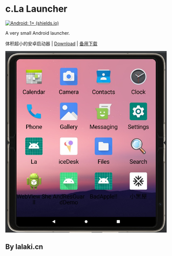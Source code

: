 # c.La Launcher
[![Android: 1+ (shields.io)](https://img.shields.io/badge/Android-1+-2f9b45?logo=android)](https://www.bilibili.com/video/BV1FW421d7Fi/)

A very small Android launcher.

体积超小的安卓启动器 | [Download](https://github.com/lalakii/LaLauncher/releases) | [备用下载](https://www.bilibili.com/read/cv35927204/)

![Demo](demo.jpg)
## By lalaki.cn